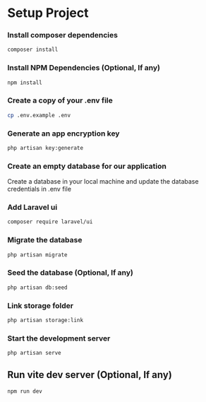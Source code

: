 # Setup Project

### Install composer dependencies

```bash
composer install
```

### Install NPM Dependencies (Optional, If any)

```bash
npm install
```

### Create a copy of your .env file

```bash
cp .env.example .env
```

### Generate an app encryption key

```bash
php artisan key:generate
```

### Create an empty database for our application

Create a database in your local machine and update the database credentials in .env file

### Add Laravel ui

```bash
composer require laravel/ui
```

### Migrate the database

```bash
php artisan migrate
```

### Seed the database (Optional, If any)

```bash
php artisan db:seed
```

### Link storage folder

```bash
php artisan storage:link
```

### Start the development server

```bash
php artisan serve
```

## Run vite dev server (Optional, If any)

```bash
npm run dev
```
